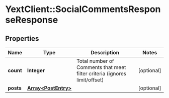# YextClient::SocialCommentsResponseResponse

## Properties
Name | Type | Description | Notes
------------ | ------------- | ------------- | -------------
**count** | **Integer** | Total number of Comments that meet filter criteria (ignores limit/offset) | [optional] 
**posts** | [**Array&lt;PostEntry&gt;**](PostEntry.md) |  | [optional] 


